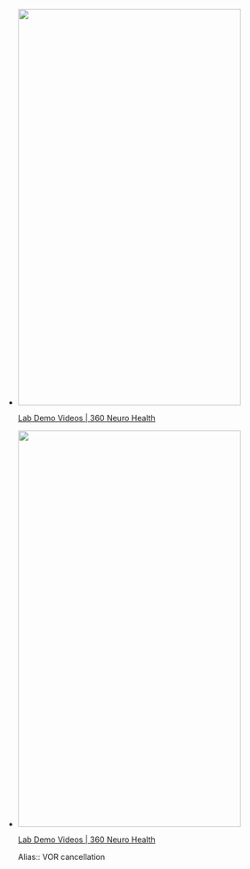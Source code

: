 -
  <p><a href="https://www.360neurohealth.com/courses/certificate-of-competency-in-vestibular-rehabilitation-course-ccvr/lectures/36795242?wvideo=0dy526veqq"><img src="https://embed-ssl.wistia.com/deliveries/e1d9fe60b669bf35d308dbd31b3bb043f0264656.jpg?image_crop_resized=800x1422.2222222222222&amp;image_play_button_size=2x&amp;image_play_button=1&amp;image_play_button_color=1A9DCEe0" width="400" height="711.1111111111111" style="width: 400px; height: 711.111px;"></a></p><p><a href="https://www.360neurohealth.com/courses/certificate-of-competency-in-vestibular-rehabilitation-course-ccvr/lectures/36795242?wvideo=0dy526veqq">Lab Demo Videos | 360 Neuro Health</a></p>
-
  <p><a href="https://www.360neurohealth.com/courses/certificate-of-competency-in-vestibular-rehabilitation-course-ccvr/lectures/36795242?wvideo=27kw6zrrkh"><img src="https://embed-ssl.wistia.com/deliveries/9cc2fd22ec9b1c9b41ecb564d2cc54c43eb63bb4.jpg?image_crop_resized=800x1422.2222222222222&amp;image_play_button_size=2x&amp;image_play_button=1&amp;image_play_button_color=1A9DCEe0" width="400" height="711.1111111111111" style="width: 400px; height: 711.111px;"></a></p><p><a href="https://www.360neurohealth.com/courses/certificate-of-competency-in-vestibular-rehabilitation-course-ccvr/lectures/36795242?wvideo=27kw6zrrkh">Lab Demo Videos | 360 Neuro Health</a></p>
  Alias:: VOR cancellation